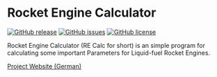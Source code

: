 # Rocket Engine Calculator
[![GitHub release](https://img.shields.io/github/release/Tecur/rocket_engine_calc.svg)]() [![GitHub issues](https://img.shields.io/github/issues/Tecur/rocket_engine_calc.svg)]() [![GitHub license](https://img.shields.io/github/license/Tecur/rocket_engine_calc.svg)]()

Rocket Engine Calculator (RE Calc for short) is an simple program for calculating some important Parameters for Liquid-fuel Rocket Engines.

[Project Website (German)](tecur.github.io/Projekte/RE_calc.html)
